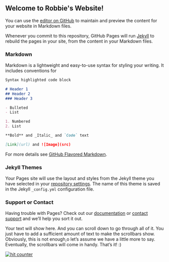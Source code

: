 ## Welcome to Robbie's Website!

You can use the [editor on GitHub](https://github.com/SpenceNasty/SpenceNasty.github.io/edit/master/index.md) to maintain and preview the content for your website in Markdown files.

Whenever you commit to this repository, GitHub Pages will run [Jekyll](https://jekyllrb.com/) to rebuild the pages in your site, from the content in your Markdown files.

### Markdown

Markdown is a lightweight and easy-to-use syntax for styling your writing. It includes conventions for

```markdown
Syntax highlighted code block

# Header 1
## Header 2
### Header 3

- Bulleted
- List

1. Numbered
2. List

**Bold** and _Italic_ and `Code` text

[Link](url) and ![Image](src)
```

For more details see [GitHub Flavored Markdown](https://guides.github.com/features/mastering-markdown/).

### Jekyll Themes

Your Pages site will use the layout and styles from the Jekyll theme you have selected in your [repository settings](https://github.com/SpenceNasty/SpenceNasty.github.io/settings). The name of this theme is saved in the Jekyll `_config.yml` configuration file.

### Support or Contact

Having trouble with Pages? Check out our [documentation](https://help.github.com/categories/github-pages-basics/) or [contact support](https://github.com/contact) and we’ll help you sort it out.

<div style=”width: 25%; height: 50px; overflow: auto; scrollbar-face-color: #CE7E00; scrollbar-shadow-color: #FFFFFF; br /scrollbar-highlight-color: #6F4709; scrollbar-3dlight-color:#11111; scrollbar-darkshadow-color: #6F4709; br /scrollbar-track-color: #FFE8C1; scrollbar-arrow-color: #6F4709;”>Your text will show here. And you can scroll down to go through all of it. You just have to add a sufficient amount of text to make the scrollbars show. Obviously, this is not enough,o let’s assume we have a little more to say. Eventually, the scrollbars will come in handy. That’s it! :)</div>

<!-- Start of CuterCounter Code -->
<a href="http://www.cutercounter.com/" target="_blank"><img src="http://www.cutercounter.com/hit.php?id=grumnxcqd&nd=6&style=50" border="0" alt="hit counter"></a>
<!-- End of CuterCounter Code -->
